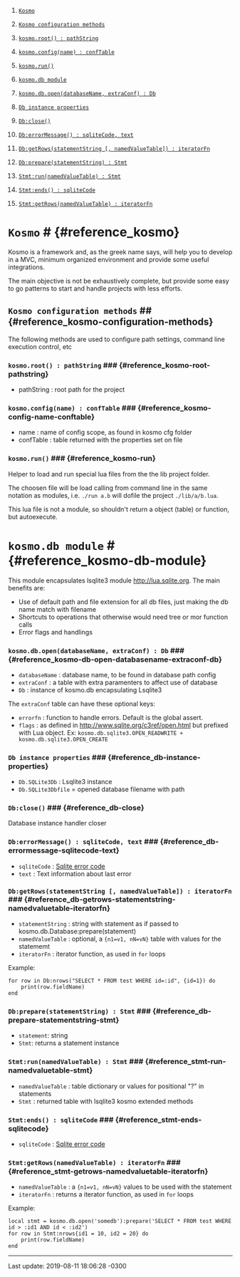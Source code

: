 1. [```Kosmo```](#reference_kosmo)

 1. [```Kosmo configuration methods```](#reference_kosmo-configuration-methods)

  1. [```kosmo.root() : pathString```](#reference_kosmo-root-pathstring)
  1. [```kosmo.config(name) : confTable```](#reference_kosmo-config-name-conftable)
  1. [```kosmo.run()```](#reference_kosmo-run)

1. [```kosmo.db module```](#reference_kosmo-db-module)

  1. [```kosmo.db.open(databaseName, extraConf) : Db```](#reference_kosmo-db-open-databasename-extraconf-db)
  1. [```Db instance properties```](#reference_db-instance-properties)
  1. [```Db:close()```](#reference_db-close)
  1. [```Db:errorMessage() : sqliteCode, text```](#reference_db-errormessage-sqlitecode-text)
  1. [```Db:getRows(statementString [, namedValueTable]) : iteratorFn```](#reference_db-getrows-statementstring-namedvaluetable-iteratorfn)
  1. [```Db:prepare(statementString) : Stmt```](#reference_db-prepare-statementstring-stmt)
  1. [```Stmt:run(namedValueTable) : Stmt```](#reference_stmt-run-namedvaluetable-stmt)
  1. [```Stmt:ends() : sqliteCode```](#reference_stmt-ends-sqlitecode)
  1. [```Stmt:getRows(namedValueTable) : iteratorFn```](#reference_stmt-getrows-namedvaluetable-iteratorfn)



# ``Kosmo`` # {#reference_kosmo}

Kosmo is a framework and, as the greek name says, will help you
to develop in a MVC, minimum organized environment and provide
some useful integrations.

The main objective is not be exhaustively complete, but provide
some easy to go patterns to start and handle projects with less
efforts.

## ``Kosmo configuration methods`` ## {#reference_kosmo-configuration-methods}

The following methods are used to configure path settings,
command line execution control, etc

### ``kosmo.root() : pathString`` ### {#reference_kosmo-root-pathstring}

* pathString : root path for the project

### ``kosmo.config(name) : confTable`` ### {#reference_kosmo-config-name-conftable}

* name : name of config scope, as found in kosmo cfg folder
* confTable : table returned with the properties set on file

### ``kosmo.run()`` ### {#reference_kosmo-run}

Helper to load and run special lua files from the the lib project folder.

The choosen file will be load calling from command line in the same notation
as modules, i.e. `./run a.b` will dofile the project `./lib/a/b.lua`.

This lua file is not a module, so shouldn't return a object (table) or function,
but autoexecute.

# ``kosmo.db module`` # {#reference_kosmo-db-module}

This module encapsulates lsqlite3 module <http://lua.sqlite.org>.
The main benefits are:

* Use of default path and file extension for all db files, just making the db name match with filename
* Shortcuts to operations that otherwise would need tree or mor function calls
* Error flags and handlings

### ``kosmo.db.open(databaseName, extraConf) : Db`` ### {#reference_kosmo-db-open-databasename-extraconf-db}

* `databaseName` : database name, to be found in database path config
* `extraConf` : a table with extra paramenters to affect use of database
* `Db` : instance of kosmo.db encapsulating Lsqlite3

The `extraConf` table can have these optional keys:

* `errorfn` : function to handle errors. Default is the global assert.
* `flags` : as defined in <http://www.sqlite.org/c3ref/open.html> but prefixed with Lua object. Ex: `kosmo.db.sqlite3.OPEN_READWRITE + kosmo.db.sqlite3.OPEN_CREATE`

### ``Db instance properties`` ### {#reference_db-instance-properties}

* `Db.SQLite3Db` : Lsqlite3 instance
* `Db.SQLite3Dbfile` = opened database filename with path

### ``Db:close()`` ### {#reference_db-close}

Database instance handler closer

### ``Db:errorMessage() : sqliteCode, text`` ### {#reference_db-errormessage-sqlitecode-text}

* `sqliteCode` : [Sqlite error code](https://www.sqlite.org/rescode.html#primary_result_code_list)
* `text` : Text information about last error

### ``Db:getRows(statementString [, namedValueTable]) : iteratorFn`` ### {#reference_db-getrows-statementstring-namedvaluetable-iteratorfn}

* `statementString` : string with statement as if passed to kosmo.db.Database:prepare(statement)
* `namedValueTable` : optional, a `{n1=v1, nN=vN}` table with values for the statememt
* `iteratorFn` : iterator function, as used in `for` loops

Example:

```
for row in Db:nrows("SELECT * FROM test WHERE id=:id", {id=1}) do
    print(row.fieldName)
end
```

### ``Db:prepare(statementString) : Stmt`` ### {#reference_db-prepare-statementstring-stmt}

* `statement`: string
* `Stmt`: returns a statement instance

### ``Stmt:run(namedValueTable) : Stmt`` ### {#reference_stmt-run-namedvaluetable-stmt}

* `namedValueTable` : table dictionary or values for positional "?" in statements
* `Stmt` : returned table with lsqlite3 kosmo extended methods

### ``Stmt:ends() : sqliteCode`` ### {#reference_stmt-ends-sqlitecode}

* `sqliteCode` : [Sqlite error code](https://www.sqlite.org/rescode.html#primary_result_code_list)

### ``Stmt:getRows(namedValueTable) : iteratorFn`` ### {#reference_stmt-getrows-namedvaluetable-iteratorfn}

* `namedValueTable` : a `{n1=v1, nN=vN}` values to be used with the statement
* `iteratorFn` : returns a iterator function, as used in `for` loops

Example:

```
local stmt = kosmo.db.open('somedb'):prepare('SELECT * FROM test WHERE id > :id1 AND id < :id2')
for row in Stmt:nrows{id1 = 10, id2 = 20} do
    print(row.fieldName)
end
```

----------
Last update: 2019-08-11 18:06:28 -0300
